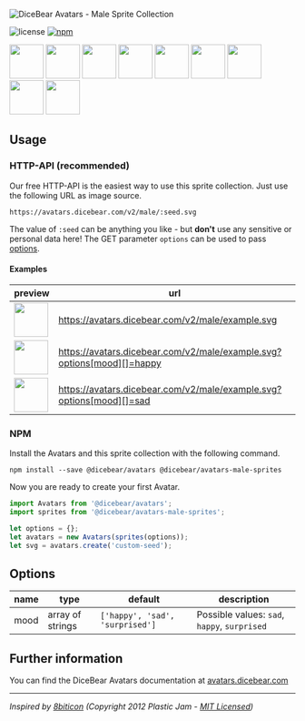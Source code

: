 ![DiceBear Avatars - Male Sprite Collection](https://raw.githubusercontent.com/DiceBear/avatars/master/packages/avatars-male-sprites/banner.svg?sanitize=true)

![license](https://img.shields.io/npm/l/@dicebear/avatars-male-sprites.svg?style=flat-square)
[![npm](https://img.shields.io/npm/v/@dicebear/avatars-male-sprites.svg?style=flat-square)](https://www.npmjs.com/package/@dicebear/avatars-male-sprites)

<p>
    <img src="https://avatars.dicebear.com/v2/male/1.svg" width="60" />
    <img src="https://avatars.dicebear.com/v2/male/2.svg" width="60" />
    <img src="https://avatars.dicebear.com/v2/male/3.svg" width="60" />
    <img src="https://avatars.dicebear.com/v2/male/4.svg" width="60" />
    <img src="https://avatars.dicebear.com/v2/male/5.svg" width="60" />
    <img src="https://avatars.dicebear.com/v2/male/6.svg" width="60" />
    <img src="https://avatars.dicebear.com/v2/male/7.svg" width="60" />
    <img src="https://avatars.dicebear.com/v2/male/8.svg" width="60" />
    <img src="https://avatars.dicebear.com/v2/male/9.svg" width="60" />
</p>

## Usage

### HTTP-API (recommended)

Our free HTTP-API is the easiest way to use this sprite collection. Just use the following URL as image source.

    https://avatars.dicebear.com/v2/male/:seed.svg

The value of `:seed` can be anything you like - but **don't** use any sensitive or personal data here! The GET parameter
`options` can be used to pass [options](#options).

#### Examples

| preview                                                                                         | url                                                                    |
| ----------------------------------------------------------------------------------------------- | ---------------------------------------------------------------------- |
| <img src="https://avatars.dicebear.com/v2/male/example.svg" width="60" />                       | https://avatars.dicebear.com/v2/male/example.svg                       |
| <img src="https://avatars.dicebear.com/v2/male/example.svg?options[mood][]=happy" width="60" /> | https://avatars.dicebear.com/v2/male/example.svg?options[mood][]=happy |
| <img src="https://avatars.dicebear.com/v2/male/example.svg?options[mood][]=sad" width="60" />   | https://avatars.dicebear.com/v2/male/example.svg?options[mood][]=sad   |

### NPM

Install the Avatars and this sprite collection with the following command.

    npm install --save @dicebear/avatars @dicebear/avatars-male-sprites

Now you are ready to create your first Avatar.

```js
import Avatars from '@dicebear/avatars';
import sprites from '@dicebear/avatars-male-sprites';

let options = {};
let avatars = new Avatars(sprites(options));
let svg = avatars.create('custom-seed');
```

## Options

| name | type             | default                         | description                                  |
| ---- | ---------------- | ------------------------------- | -------------------------------------------- |
| mood | array of strings | `['happy', 'sad', 'surprised']` | Possible values: `sad`, `happy`, `surprised` |

## Further information

You can find the DiceBear Avatars documentation at [avatars.dicebear.com](https://avatars.dicebear.com)

---

_Inspired by [8biticon](https://github.com/matveyco/8biticon) (Copyright 2012 Plastic Jam - [MIT Licensed](https://github.com/matveyco/8biticon/blob/dfe624da950fb2f8c43e1151c380d333c2b12225/old_python/LICENSE))_
